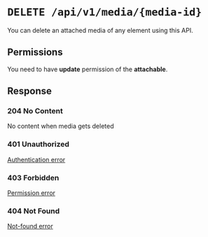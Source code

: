 # `DELETE /api/v1/media/{media-id}`
You can delete an attached media of any element using this API.


## Permissions
You need to have **update** permission of the **attachable**.

## Response

### 204 No Content
No content when media gets deleted

### 401 Unauthorized
[Authentication error](../_globals/authentication-errors.md)

### 403 Forbidden
[Permission error](../_globals/permission-errors.md)

### 404 Not Found
[Not-found error](../_globals/not-found-errors.md)
